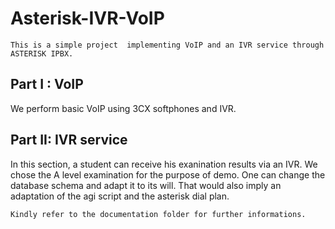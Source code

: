 # Asterisk-IVR-VoIP

    This is a simple project  implementing VoIP and an IVR service through ASTERISK IPBX.

## Part I : VoIP 

We perform basic VoIP using 3CX softphones and IVR.

## Part II: IVR service
In this section, a student can receive his exanination results via an IVR.
We chose the A level examination for the purpose of demo.
One can change the database schema and adapt it to its will.
That would also imply an adaptation of the agi script and the asterisk dial plan.

    Kindly refer to the documentation folder for further informations.
